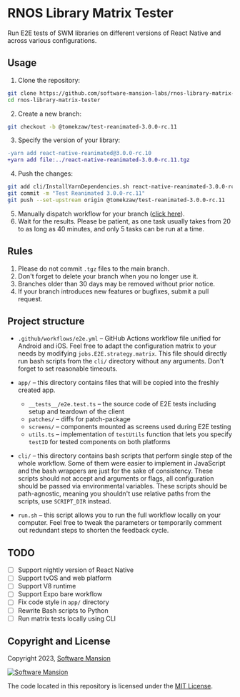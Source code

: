 # RNOS Library Matrix Tester

Run E2E tests of SWM libraries on different versions of React Native and across various configurations.

## Usage

1. Clone the repository:
```sh
git clone https://github.com/software-mansion-labs/rnos-library-matrix-tester
cd rnos-library-matrix-tester
```
2. Create a new branch:
```sh
git checkout -b @tomekzaw/test-reanimated-3.0.0-rc.11
```
3. Specify the version of your library:
```diff
-yarn add react-native-reanimated@3.0.0-rc.10
+yarn add file:../react-native-reanimated-3.0.0-rc.11.tgz
```
4. Push the changes:
```sh
git add cli/InstallYarnDependencies.sh react-native-reanimated-3.0.0-rc.11.tgz
git commit -m "Test Reanimated 3.0.0-rc.11"
git push --set-upstream origin @tomekzaw/test-reanimated-3.0.0-rc.11
```
5. Manually dispatch workflow for your branch ([click here](https://github.com/software-mansion-labs/rnos-library-matrix-tester/actions/workflows/e2e.yml)).
6. Wait for the results. Please be patient, as one task usually takes from 20 to as long as 40 minutes, and only 5 tasks can be run at a time.

## Rules

1. Please do not commit `.tgz` files to the main branch.
2. Don't forget to delete your branch when you no longer use it.
3. Branches older than 30 days may be removed without prior notice.
4. If your branch introduces new features or bugfixes, submit a pull request.

## Project structure

- `.github/workflows/e2e.yml` &ndash; GitHub Actions workflow file unified for Android and iOS. Feel free to adapt the configuration matrix to your needs by modifying `jobs.E2E.strategy.matrix`. This file should directly run bash scripts from the `cli/` directory without any arguments. Don't forget to set reasonable timeouts.

- `app/` &ndash; this directory contains files that will be copied into the freshly created app.
  - `__tests__/e2e.test.ts` &ndash; the source code of E2E tests including setup and teardown of the client
  - `patches/` &ndash; diffs for patch-package
  - `screens/` &ndash; components mounted as screens used during E2E testing
  - `utils.ts` &ndash; implementation of `testUtils` function that lets you specify `testID` for tested components on both platforms

- `cli/` &ndash; this directory contains bash scripts that perform single step of the whole workflow. Some of them were easier to implement in JavaScript and the bash wrappers are just for the sake of consistency. These scripts should not accept and arguments or flags, all configuration should be passed via environmental variables. These scripts should be path-agnostic, meaning you shouldn't use relative paths from the scripts, use `SCRIPT_DIR` instead.

- `run.sh` &ndash; this script allows you to run the full workflow locally on your computer. Feel free to tweak the parameters or temporarily comment out redundant steps to shorten the feedback cycle.

## TODO

- [ ] Support nightly version of React Native
- [ ] Support tvOS and web platform
- [ ] Support V8 runtime
- [ ] Support Expo bare workflow
- [ ] Fix code style in `app/` directory
- [ ] Rewrite Bash scripts to Python
- [ ] Run matrix tests locally using CLI

## Copyright and License

Copyright 2023, [Software Mansion](https://swmansion.com/?utm_source=git&utm_medium=readme&utm_campaign=rnos-library-matrix-tester)

[![Software Mansion](https://logo.swmansion.com/logo?color=white&variant=desktop&width=200&tag=rnos-library-matrix-tester)](https://swmansion.com/?utm_source=git&utm_medium=readme&utm_campaign=rnos-library-matrix-tester)

The code located in this repository is licensed under the [MIT License](LICENSE).
